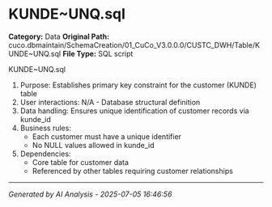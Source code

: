 # KUNDE~UNQ.sql

**Category:** Data
**Original Path:** cuco.dbmaintain/SchemaCreation/01_CuCo_V3.0.0.0/CUSTC_DWH/Table/KUNDE~UNQ.sql
**File Type:** SQL script

KUNDE~UNQ.sql
1. Purpose: Establishes primary key constraint for the customer (KUNDE) table
2. User interactions: N/A - Database structural definition
3. Data handling: Ensures unique identification of customer records via kunde_id
4. Business rules:
   - Each customer must have a unique identifier
   - No NULL values allowed in kunde_id
5. Dependencies:
   - Core table for customer data
   - Referenced by other tables requiring customer relationships

---
*Generated by AI Analysis - 2025-07-05 16:46:56*
